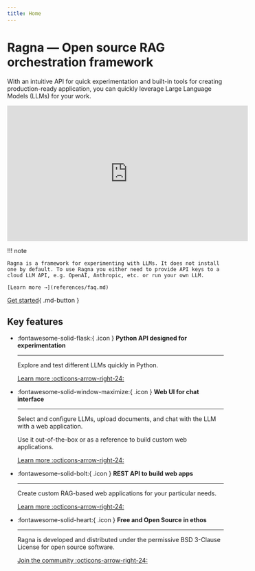 ```yaml
---
title: Home
---
```


# Ragna — Open source RAG orchestration framework

With an intuitive API for quick experimentation and built-in tools for creating
production-ready application, you can quickly leverage Large Language Models (LLMs) for
your work.

<iframe width="560" height="315" src="https://www.youtube.com/embed/xuNnjFS1XqQ?si=zKMVXSSjQWZvYvkf" title="YouTube video player" frameborder="0" allow="accelerometer; autoplay; clipboard-write; encrypted-media; gyroscope; picture-in-picture; web-share" allowfullscreen></iframe>

!!! note

    Ragna is a framework for experimenting with LLMs. It does not install one by default. To use Ragna you either need to provide API keys to a cloud LLM API, e.g. OpenAI, Anthropic, etc. or run your own LLM.

    [Learn more →](references/faq.md)

[Get started](install.md){ .md-button }

## Key features

<div class="grid cards" markdown>

- :fontawesome-solid-flask:{ .icon } **Python API designed for experimentation**

  ***

  Explore and test different LLMs quickly in Python.

  [Learn more :octicons-arrow-right-24:](generated/tutorials/gallery_python_api.md)

- :fontawesome-solid-window-maximize:{ .icon } **Web UI for chat interface**

  ***

  Select and configure LLMs, upload documents, and chat with the LLM with a web
  application.

  Use it out-of-the-box or as a reference to build custom web applications.

  [Learn more :octicons-arrow-right-24:](generated/tutorials/gallery_web_ui.md)

- :fontawesome-solid-bolt:{ .icon } **REST API to build web apps**

  ***

  Create custom RAG-based web applications for your particular needs.

  [Learn more :octicons-arrow-right-24:](generated/tutorials/gallery_rest_api.md)

- :fontawesome-solid-heart:{ .icon } **Free and Open Source in ethos**

  ***

  Ragna is developed and distributed under the permissive BSD 3-Clause License for open
  source software.

  [Join the community :octicons-arrow-right-24:](community/contribute.md)

</div>
